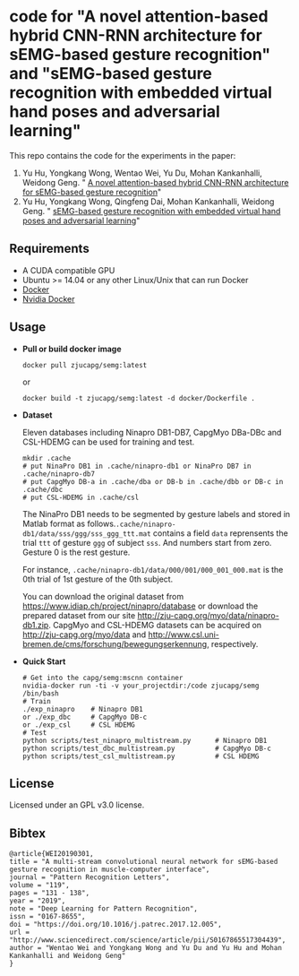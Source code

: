 
# code for "A novel attention-based hybrid CNN-RNN architecture for sEMG-based gesture recognition" and "sEMG-based gesture recognition with embedded virtual hand poses and adversarial learning"

This repo contains the code for the experiments in the paper: 
1. Yu Hu, Yongkang Wong, Wentao Wei, Yu Du, Mohan Kankanhalli, Weidong Geng. " [A novel attention-based hybrid CNN-RNN architecture for sEMG-based gesture recognition](https://journals.plos.org/plosone/article?id=10.1371/journal.pone.0206049)"
2. Yu Hu, Yongkang Wong, Qingfeng Dai, Mohan Kankanhalli, Weidong Geng. " [sEMG-based gesture recognition with embedded virtual hand poses and adversarial learning]()"
## Requirements
- A CUDA compatible GPU
- Ubuntu >= 14.04 or any other Linux/Unix that can run Docker
- [Docker](http://docker.io/)
- [Nvidia Docker](https://github.com/NVIDIA/nvidia-docker)

## Usage
- **Pull or build docker image**
    ``` 
    docker pull zjucapg/semg:latest
    ```
    or
    ``` 
    docker build -t zjucapg/semg:latest -d docker/Dockerfile .
    ```
- **Dataset**
    
    Eleven databases including Ninapro DB1-DB7, CapgMyo DBa-DBc and CSL-HDEMG can be used for training and test.

    ```
    mkdir .cache
    # put NinaPro DB1 in .cache/ninapro-db1 or NinaPro DB7 in .cache/ninapro-db7
    # put CapgMyo DB-a in .cache/dba or DB-b in .cache/dbb or DB-c in .cache/dbc
    # put CSL-HDEMG in .cache/csl
    ```
    The NinaPro DB1 needs to be segmented by gesture labels and stored in Matlab format as follows.`.cache/ninapro-db1/data/sss/ggg/sss_ggg_ttt.mat` contains a field `data` reprensents the trial `ttt` of gesture `ggg` of subject `sss`. And numbers start from zero. Gesture 0 is the rest gesture.

    For instance, `.cache/ninapro-db1/data/000/001/000_001_000.mat` is the 0th trial of 1st gesture of the 0th subject. 
    
    You can download the original dataset from <https://www.idiap.ch/project/ninapro/database> or download the prepared dataset from our site <http://zju-capg.org/myo/data/ninapro-db1.zip>. CapgMyo and CSL-HDEMG datasets can be acquired on <http://zju-capg.org/myo/data> and <http://www.csl.uni-bremen.de/cms/forschung/bewegungserkennung>, respectively.

- **Quick Start**
    ```
    # Get into the capg/semg:mscnn container
    nvidia-docker run -ti -v your_projectdir:/code zjucapg/semg /bin/bash
    # Train
    ./exp_ninapro    # Ninapro DB1
    or ./exp_dbc     # CapgMyo DB-c
    or ./exp_csl     # CSL HDEMG
    # Test
    python scripts/test_ninapro_multistream.py      # Ninapro DB1
    python scripts/test_dbc_multistream.py          # CapgMyo DB-c
    python scripts/test_csl_multistream.py          # CSL HDEMG
    ```



## License
Licensed under an GPL v3.0 license.

## Bibtex
```
@article{WEI20190301,
title = "A multi-stream convolutional neural network for sEMG-based gesture recognition in muscle-computer interface",
journal = "Pattern Recognition Letters",
volume = "119",
pages = "131 - 138",
year = "2019",
note = "Deep Learning for Pattern Recognition",
issn = "0167-8655",
doi = "https://doi.org/10.1016/j.patrec.2017.12.005",
url = "http://www.sciencedirect.com/science/article/pii/S0167865517304439",
author = "Wentao Wei and Yongkang Wong and Yu Du and Yu Hu and Mohan Kankanhalli and Weidong Geng"
}
```